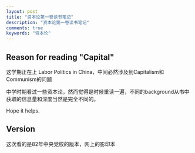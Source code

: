 ```yaml
---
layout: post
title: "资本论第一卷读书笔记"
description: "资本论第一卷读书笔记"
comments: true
keywords: "资本论"
---
```



## Reason for reading "Capital"
这学期正在上 Labor Politics in China，中间必然涉及到Capitalism和Communism的问题

中学时期看过一些资本论，然而觉得是时候重读一遍，不同的background从书中获取的信息量和深度当然是完全不同的。

Hope it helps.


## Version

这次看的是82年中央党校的版本，网上的影印本
